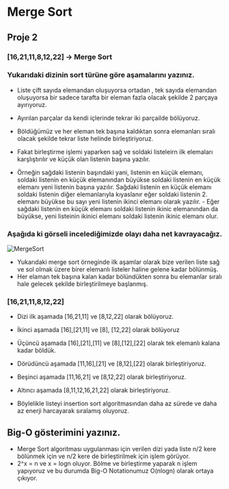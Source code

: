 # Merge Sort

## Proje 2
### [16,21,11,8,12,22] -> Merge Sort

  ### Yukarıdaki dizinin sort türüne göre aşamalarını yazınız.
   - Liste çift sayıda elemandan oluşuyorsa ortadan , tek sayıda elemandan oluşuyorsa bir sadece tarafta bir eleman fazla olacak şekilde 2 parçaya ayırıyoruz.
      
   - Ayırılan parçalar da kendi içlerinde tekrar iki parçailde bölüyoruz. 
      
   - Böldüğümüz ve her eleman tek başına kaldıktan sonra elemanları sıralı olacak şekilde tekrar liste helinde birleştiriyoruz.
      
   - Fakat birleştirme işlemi yaparken sağ ve soldaki listeleirn ilk elemaları karşlıştırılır ve küçük olan listenin başına yazılır.
      
   - Örneğin sağdaki listenin başındaki yani, listenin en küçük elemanı, soldaki listenin en küçük elemanından büyükse soldaki listenin en küçük elemanı yeni listenin başına yazılır. Sağdaki listenin en küçük elemanı soldaki listenin diğer elemanlarıyla kıyaslanır eğer soldaki listenin 2. elemanı büyükse bu sayı yeni listenin ikinci elemanı olarak yazılır.
    - Eğer sağdaki listenin en küçük elemanı soldaki listenin ikinic elemanından da büyükse, yeni listeinin ikinici elemanı soldaki listenin ikinic elemanı olur.
      
 ### Aşağıda ki  görseli incelediğimizde olayı daha net kavrayacağız.
   
![MergeSort](https://upload.wikimedia.org/wikipedia/commons/e/e6/Merge_sort_algorithm_diagram.svg)

- Yukarıdaki merge sort örneginde ilk aşamlar olarak bize verilen liste sağ ve sol olmak üzere birer elemanlı listeler haline gelene kadar bölünmüş.
- Her elaman tek başına kalan kadar bölündükten sonra bu elemanlar sıralı hale gelecek şekilde birleştirilmeye başlanmış.

###  [16,21,11,8,12,22] 

   - Dizi ilk aşamada      [16,21,11] ve [8,12,22] olarak bölüyoruz.
   
   - İkinci aşamada      [16],[21,11] ve [8], [12,22] olarak bölüyoruz
   
   - Üçüncü aşamada    [16],[21],[11] ve [8],[12],[22] olarak tek elemanlı kalana kadar böldük.
   - Dörüdüncü aşamada  [11,16],[21]  ve [8,12],[22] olarak birleştiriyoruz.
   
   - Beşinci aşamada     [11,16,21]   ve [8,12,22] olarak birleştiriyoruz.
   
   - Altıncı aşamada         [8,11,12,16,21,22]  olarak birleştiriyoruz.
   
- Böylelikle listeyi insertion sort algoritmasından daha az sürede ve daha az enerji harcayarak sıralamış oluyoruz.

## Big-O gösterimini yazınız.

   - Merge Sort algoritması uygulanması için verilen dizi yada liste n/2 kere bölünmek için ve n/2 kere de birleştirilmek için işlem görüyor.
   - 2^x = n ve x = logn oluyor. Bölme ve birleştirme  yaparak n işlem yapıyoruz ve bu durumda Big-O Notationumuz O(nlogn) olarak ortaya çıkıyor.